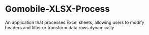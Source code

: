 # Gomobile-XLSX-Process
An application that processes Excel sheets, allowing users to modify headers and filter or transform data rows dynamically
